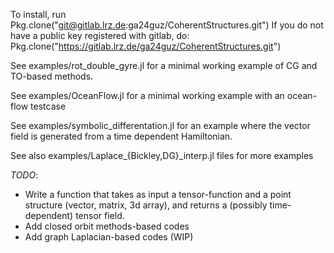 To install, run Pkg.clone("git@gitlab.lrz.de:ga24guz/CoherentStructures.git")
If you do not have a public key registered with gitlab, do:
  Pkg.clone("https://gitlab.lrz.de/ga24guz/CoherentStructures.git")

See examples/rot\_double\_gyre.jl for a minimal working example of CG and TO-based methods.

See examples/OceanFlow.jl for a minimal working example with an ocean-flow testcase

See examples/symbolic_differentation.jl for an example where the vector field is generated from a time dependent Hamiltonian.

See also examples/Laplace\_\{Bickley,DG\}\_interp.jl files for more examples

*TODO*:
   * Write a function that takes as input a tensor-function and a point structure (vector, matrix, 3d array),
and returns a (possibly time-dependent) tensor field.
   * Add closed orbit methods-based codes
   * Add graph Laplacian-based codes (WIP)